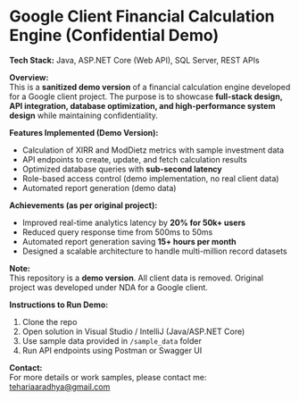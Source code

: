 # Google Client Financial Calculation Engine (Confidential Demo)

**Tech Stack:** Java, ASP.NET Core (Web API), SQL Server, REST APIs

**Overview:**  
This is a **sanitized demo version** of a financial calculation engine developed for a Google client project. The purpose is to showcase **full-stack design, API integration, database optimization, and high-performance system design** while maintaining confidentiality.

**Features Implemented (Demo Version):**  
- Calculation of XIRR and ModDietz metrics with sample investment data
- API endpoints to create, update, and fetch calculation results
- Optimized database queries with **sub-second latency**
- Role-based access control (demo implementation, no real client data)
- Automated report generation (demo data)

**Achievements (as per original project):**  
- Improved real-time analytics latency by **20% for 50k+ users**
- Reduced query response time from 500ms to 50ms
- Automated report generation saving **15+ hours per month**
- Designed a scalable architecture to handle multi-million record datasets

**Note:**  
This repository is a **demo version**. All client data is removed. Original project was developed under NDA for a Google client.

**Instructions to Run Demo:**  
1. Clone the repo  
2. Open solution in Visual Studio / IntelliJ (Java/ASP.NET Core)  
3. Use sample data provided in `/sample_data` folder  
4. Run API endpoints using Postman or Swagger UI

**Contact:**  
For more details or work samples, please contact me: [tehariaaradhya@gmail.com](mailto:tehariaaradhya@gmail.com)
